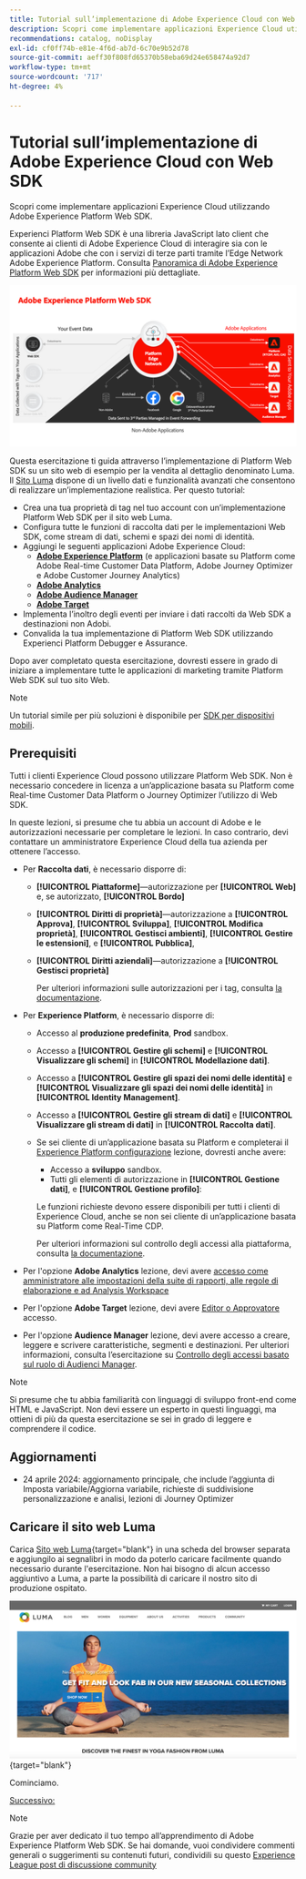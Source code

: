 ```yaml
---
title: Tutorial sull’implementazione di Adobe Experience Cloud con Web SDK
description: Scopri come implementare applicazioni Experience Cloud utilizzando Adobe Experience Platform Web SDK.
recommendations: catalog, noDisplay
exl-id: cf0ff74b-e81e-4f6d-ab7d-6c70e9b52d78
source-git-commit: aeff30f808fd65370b58eba69d24e658474a92d7
workflow-type: tm+mt
source-wordcount: '717'
ht-degree: 4%

---
```


# Tutorial sull’implementazione di Adobe Experience Cloud con Web SDK

Scopri come implementare applicazioni Experience Cloud utilizzando Adobe Experience Platform Web SDK.

Experienci Platform Web SDK è una libreria JavaScript lato client che consente ai clienti di Adobe Experience Cloud di interagire sia con le applicazioni Adobe che con i servizi di terze parti tramite l’Edge Network Adobe Experience Platform. Consulta [Panoramica di Adobe Experience Platform Web SDK](https://experienceleague.adobe.com/en/docs/experience-platform/edge/home) per informazioni più dettagliate.

![Architettura Experienci Platform Web SDK](assets/dc-websdk.png)

Questa esercitazione ti guida attraverso l’implementazione di Platform Web SDK su un sito web di esempio per la vendita al dettaglio denominato Luma. Il [Sito Luma](https://luma.enablementadobe.com/content/luma/us/en.html) dispone di un livello dati e funzionalità avanzati che consentono di realizzare un’implementazione realistica. Per questo tutorial:

* Crea una tua proprietà di tag nel tuo account con un’implementazione Platform Web SDK per il sito web Luma.
* Configura tutte le funzioni di raccolta dati per le implementazioni Web SDK, come stream di dati, schemi e spazi dei nomi di identità.
* Aggiungi le seguenti applicazioni Adobe Experience Cloud:
   * **[Adobe Experience Platform](setup-experience-platform.md)** (e applicazioni basate su Platform come Adobe Real-time Customer Data Platform, Adobe Journey Optimizer e Adobe Customer Journey Analytics)
   * **[Adobe Analytics](setup-analytics.md)**
   * **[Adobe Audience Manager](setup-audience-manager.md)**
   * **[Adobe Target](setup-target.md)**
* Implementa l’inoltro degli eventi per inviare i dati raccolti da Web SDK a destinazioni non Adobi.
* Convalida la tua implementazione di Platform Web SDK utilizzando Experienci Platform Debugger e Assurance.

Dopo aver completato questa esercitazione, dovresti essere in grado di iniziare a implementare tutte le applicazioni di marketing tramite Platform Web SDK sul tuo sito Web.


>[!NOTE]
>
>Un tutorial simile per più soluzioni è disponibile per [SDK per dispositivi mobili](../tutorial-mobile-sdk/overview.md).

## Prerequisiti

Tutti i clienti Experience Cloud possono utilizzare Platform Web SDK. Non è necessario concedere in licenza a un’applicazione basata su Platform come Real-time Customer Data Platform o Journey Optimizer l’utilizzo di Web SDK.

In queste lezioni, si presume che tu abbia un account di Adobe e le autorizzazioni necessarie per completare le lezioni. In caso contrario, devi contattare un amministratore Experience Cloud della tua azienda per ottenere l’accesso.

* Per **Raccolta dati**, è necessario disporre di:
   * **[!UICONTROL Piattaforme]**—autorizzazione per **[!UICONTROL Web]** e, se autorizzato, **[!UICONTROL Bordo]**
   * **[!UICONTROL Diritti di proprietà]**—autorizzazione a **[!UICONTROL Approva]**, **[!UICONTROL Sviluppa]**, **[!UICONTROL Modifica proprietà]**, **[!UICONTROL Gestisci ambienti]**, **[!UICONTROL Gestire le estensioni]**, e **[!UICONTROL Pubblica]**,
   * **[!UICONTROL Diritti aziendali]**—autorizzazione a **[!UICONTROL Gestisci proprietà]**

     Per ulteriori informazioni sulle autorizzazioni per i tag, consulta [la documentazione](https://experienceleague.adobe.com/en/docs/experience-platform/tags/admin/user-permissions).

* Per **Experience Platform**, è necessario disporre di:

   * Accesso al **produzione predefinita**, **Prod** sandbox.
   * Accesso a **[!UICONTROL Gestire gli schemi]** e **[!UICONTROL Visualizzare gli schemi]** in **[!UICONTROL Modellazione dati]**.
   * Accesso a **[!UICONTROL Gestire gli spazi dei nomi delle identità]** e **[!UICONTROL Visualizzare gli spazi dei nomi delle identità]** in **[!UICONTROL Identity Management]**.
   * Accesso a **[!UICONTROL Gestire gli stream di dati]** e **[!UICONTROL Visualizzare gli stream di dati]** in **[!UICONTROL Raccolta dati]**.
   * Se sei cliente di un’applicazione basata su Platform e completerai il [Experience Platform configurazione](setup-experience-platform.md) lezione, dovresti anche avere:
      * Accesso a **sviluppo** sandbox.
      * Tutti gli elementi di autorizzazione in **[!UICONTROL Gestione dati]**, e **[!UICONTROL Gestione profilo]**:

     Le funzioni richieste devono essere disponibili per tutti i clienti di Experience Cloud, anche se non sei cliente di un’applicazione basata su Platform come Real-Time CDP.

     Per ulteriori informazioni sul controllo degli accessi alla piattaforma, consulta [la documentazione](https://experienceleague.adobe.com/en/docs/experience-platform/access-control/home).

* Per l&#39;opzione **Adobe Analytics** lezione, devi avere [accesso come amministratore alle impostazioni della suite di rapporti, alle regole di elaborazione e ad Analysis Workspace](https://experienceleague.adobe.com/en/docs/analytics/admin/admin-console/home)

* Per l&#39;opzione **Adobe Target** lezione, devi avere [Editor o Approvatore](https://experienceleague.adobe.com/docs/target/using/administer/manage-users/enterprise/properties-overview.html#section_8C425E43E5DD4111BBFC734A2B7ABC80) accesso.

* Per l&#39;opzione **Audience Manager** lezione, devi avere accesso a creare, leggere e scrivere caratteristiche, segmenti e destinazioni. Per ulteriori informazioni, consulta l’esercitazione su [Controllo degli accessi basato sul ruolo di Audienci Manager](https://experienceleague.adobe.com/en/docs/audience-manager-learn/tutorials/setup-and-admin/user-management/setting-permissions-with-role-based-access-control).


>[!NOTE]
>
>Si presume che tu abbia familiarità con linguaggi di sviluppo front-end come HTML e JavaScript. Non devi essere un esperto in questi linguaggi, ma ottieni di più da questa esercitazione se sei in grado di leggere e comprendere il codice.

## Aggiornamenti

* 24 aprile 2024: aggiornamento principale, che include l’aggiunta di Imposta variabile/Aggiorna variabile, richieste di suddivisione personalizzazione e analisi, lezioni di Journey Optimizer

## Caricare il sito web Luma

Carica [Sito web Luma](https://luma.enablementadobe.com/content/luma/us/en.html){target="blank"} in una scheda del browser separata e aggiungilo ai segnalibri in modo da poterlo caricare facilmente quando necessario durante l&#39;esercitazione. Non hai bisogno di alcun accesso aggiuntivo a Luma, a parte la possibilità di caricare il nostro sito di produzione ospitato.

[![Sito web Luma](assets/old-overview-luma.png)](https://luma.enablementadobe.com/content/luma/us/en.html){target="blank"}

Cominciamo.

[Successivo: ](configure-schemas.md)

>[!NOTE]
>
>Grazie per aver dedicato il tuo tempo all’apprendimento di Adobe Experience Platform Web SDK. Se hai domande, vuoi condividere commenti generali o suggerimenti su contenuti futuri, condividili su questo [Experience League post di discussione community](https://experienceleaguecommunities.adobe.com/t5/adobe-experience-platform-launch/tutorial-discussion-implement-adobe-experience-cloud-with-web/td-p/444996)
